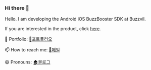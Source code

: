 ### Hi there 👋

Hello. I am developing the Android iOS BuzzBooster SDK at Buzzvil.

If you are interested in the product, click [here](https://www.buzzvil.com/activate/buzzbooster).


🌱 Portfolio: [📃포트폴리오](./포트폴리오.pdf)

📫 How to reach me: [📧메일](knmy0101@gmail.com)
 
😄 Pronouns: [🏠블로그](https://bb-library.tistory.com/)

